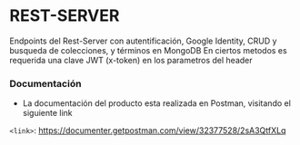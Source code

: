 # REST-SERVER
Endpoints del Rest-Server con autentificación, Google Identity, CRUD y busqueda de colecciones, y términos en MongoDB
En ciertos metodos es requerida una clave JWT (x-token) en los parametros del header


### Documentación
- La documentación del producto esta realizada en Postman, visitando el siguiente link 

`<link>`: https://documenter.getpostman.com/view/32377528/2sA3QtfXLq
